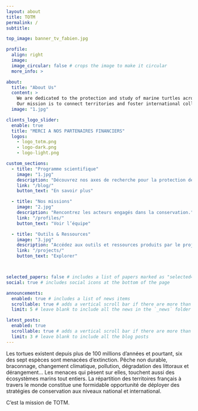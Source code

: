 ```yaml
---
layout: about
title: TOTM
permalink: /
subtitle: 

top_image: banner_tv_fabien.jpg

profile:
  align: right
  image: 
  image_circular: false # crops the image to make it circular
  more_info: >

about: 
  title: "About Us"
  content: >
    We are dedicated to the protection and study of marine turtles across the oceans.
    Our mission is to connect territories and foster international collaboration.
  image: "1.jpg"  

clients_logo_slider:
  enable: true
  title: "MERCI A NOS PARTENAIRES FINANCIERS"
  logos:
    - logo_totm.png
    - logo-dark.png
    - logo-light.png

custom_sections:
  - title: "Programme scientifique"
    image: "1.jpg"
    description: "Découvrez nos axes de recherche pour la protection des tortues marines."
    link: "/blog/"
    button_text: "En savoir plus"

  - title: "Nos missions"
    image: "2.jpg"
    description: "Rencontrez les acteurs engagés dans la conservation."
    link: "/profiles/"
    button_text: "Voir l’équipe"

  - title: "Outils & Ressources"
    image: "3.jpg"
    description: "Accédez aux outils et ressources produits par le projet TOTM."
    link: "/projects/"
    button_text: "Explorer"



selected_papers: false # includes a list of papers marked as "selected={true}"
social: true # includes social icons at the bottom of the page

announcements:
  enabled: true # includes a list of news items
  scrollable: true # adds a vertical scroll bar if there are more than 3 news items
  limit: 5 # leave blank to include all the news in the `_news` folder

latest_posts:
  enabled: true
  scrollable: true # adds a vertical scroll bar if there are more than 3 new posts items
  limit: 3 # leave blank to include all the blog posts
---
```


Les tortues existent depuis plus de 100 millions d’années et pourtant, six des sept espèces sont <a>menacées d’extinction</a>. Pêche non durable, braconnage, changement climatique, pollution, dégradation des littoraux et dérangement… Les menaces qui pèsent sur elles, touchent aussi <a>des écosystèmes marins tout entiers</a>. La répartition des territoires français à travers le monde constitue une formidable opportunité de <a>déployer des stratégies de conservation aux niveaux national et international</a>.

C’est la mission de <a>TOTM</a>.